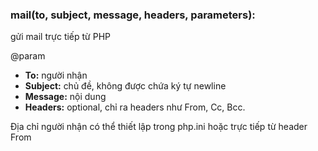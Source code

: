### mail(to, subject, message, headers, parameters):
gửi mail trực tiếp từ PHP

@param

+ **To:** người nhận
+ **Subject:** chủ đề, không được chứa ký tự newline
+ **Message:** nội dung
+ **Headers:** optional, chỉ ra headers như From, Cc, Bcc.

Địa chỉ người nhận có thể thiết lập trong php.ini hoặc trực tiếp từ header From
